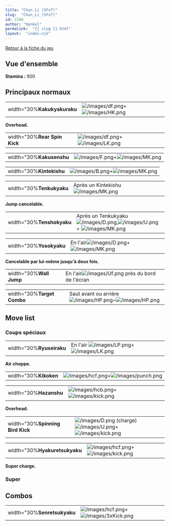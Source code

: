 ```yaml
---
title: "Chun Li (SFxT)"
slug:  "Chun_Li_(SFxT)"
id: 2166
author: "Hynkel"
permalink:  "{{ slug }}.html"
layout:  "index.njk"
---
```


[Retour à la fiche du jeu](Street_Fighter_x_Tekken "wikilink")

## Vue d'ensemble

**Stamina :** 900

## Principaux normaux

|                             |                                                                           |
|-----------------------------|---------------------------------------------------------------------------|
| width="30%**Kakukyakuraku** | ![](/images/df.png "/images/df.png")+![](/images/HK.png "/images/HK.png") |

**Overhead.**

|                              |                                                                           |
|------------------------------|---------------------------------------------------------------------------|
| width="30%**Rear Spin Kick** | ![](/images/df.png "/images/df.png")+![](/images/LK.png "/images/LK.png") |

|                          |                                                                         |
|--------------------------|-------------------------------------------------------------------------|
| width="30%**Kakusenshu** | ![](/images/F.png "/images/F.png")+![](/images/MK.png "/images/MK.png") |

|                          |                                                                         |
|--------------------------|-------------------------------------------------------------------------|
| width="30%**Kintekishu** | ![](/images/B.png "/images/B.png")+![](/images/MK.png "/images/MK.png") |

|                          |                                                          |
|--------------------------|----------------------------------------------------------|
| width="30%**Tenkukyaku** | Après un Kintekishu ![](/images/MK.png "/images/MK.png") |

**Jump cancelable.**

|                           |                                                                                                                                 |
|---------------------------|---------------------------------------------------------------------------------------------------------------------------------|
| width="30%**Tenshokyaku** | Après un Tenkukyaku![](/images/D.png "/images/D.png"),![](/images/U.png "/images/U.png") + ![](/images/MK.png "/images/MK.png") |

|                         |                                                                                 |
|-------------------------|---------------------------------------------------------------------------------|
| width="30%**Yosokyaku** | En l'air![](/images/D.png "/images/D.png")+![](/images/MK.png "/images/MK.png") |

**Cancelable par lui-même jusqu'à deux fois.**

|                         |                                                                      |
|-------------------------|----------------------------------------------------------------------|
| width="30%**Wall Jump** | En l'air![](/images/Uf.png "/images/Uf.png") près du bord de l'écran |

|                            |                                                                                                  |
|----------------------------|--------------------------------------------------------------------------------------------------|
| width="30%**Target Combo** | Saut avant ou arrière ![](/images/HP.png "/images/HP.png")\~![](/images/HP.png "/images/HP.png") |

## Move list

### Coups spéciaux

|                          |                                                                                    |
|--------------------------|------------------------------------------------------------------------------------|
| width="30%**Ryuseiraku** | En l'air ![](/images/LP.png "/images/LP.png")+![](/images/LK.png "/images/LK.png") |

**Air choppe.**

|                       |                                                                                   |
|-----------------------|-----------------------------------------------------------------------------------|
| width="30%**Kikoken** | ![](/images/hcf.png "/images/hcf.png")+![](/images/punch.png "/images/punch.png") |

|                        |                                                                                 |
|------------------------|---------------------------------------------------------------------------------|
| width="30%**Hazanshu** | ![](/images/hcb.png "/images/hcb.png")+![](/images/kick.png "/images/kick.png") |

**Overhead.**

|                                  |                                                                                                                         |
|----------------------------------|-------------------------------------------------------------------------------------------------------------------------|
| width="30%**Spinning Bird Kick** | ![](/images/D.png "/images/D.png") (charge) ![](/images/U.png "/images/U.png")+![](/images/kick.png "/images/kick.png") |

|                               |                                                                                 |
|-------------------------------|---------------------------------------------------------------------------------|
| width="30%**Hyakuretsukyaku** | ![](/images/hcf.png "/images/hcf.png")+![](/images/kick.png "/images/kick.png") |

**Super charge.**

### Super

## Combos

|                             |                                                                                     |
|-----------------------------|-------------------------------------------------------------------------------------|
| width="30%**Senretsukyaku** | ![](/images/hcf.png "/images/hcf.png")+![](/images/3xKick.png "/images/3xKick.png") |

